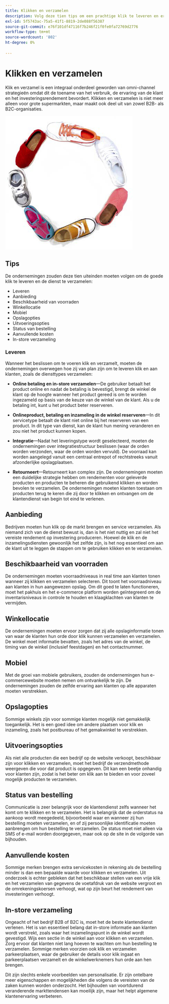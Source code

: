 ```yaml
---
title: Klikken en verzamelen
description: Volg deze tien tips om een prachtige klik te leveren en ervaringen voor uw klanten te verzamelen.
exl-id: 5f5743ac-75a5-41f1-8819-2de088f56387
source-git-commit: e76f101df47116f7b246f21f0fe0fa72769d2776
workflow-type: tm+mt
source-wordcount: '802'
ht-degree: 0%

---
```


# Klikken en verzamelen

Klik en verzamel is een integraal onderdeel geworden van omni-channel strategieën omdat dit de toename van het verbruik, de ervaring van de klant en het investeringsrendement bevordert. Klikken en verzamelen is niet meer alleen voor grote supermarkten, maar maakt ook deel uit van zowel B2B- als B2C-organisaties.

![Afbeeldingen in een cirkel](../../assets/playbooks/shoes.png)

## Tips

De ondernemingen zouden deze tien uiteinden moeten volgen om de goede klik te leveren en de dienst te verzamelen:

- Leveren
- Aanbieding
- Beschikbaarheid van voorraden
- Winkellocatie
- Mobiel
- Opslagopties
- Uitvoeringsopties
- Status van bestelling
- Aanvullende kosten
- In-store verzameling

### Leveren

Wanneer het beslissen om te voeren klik en verzamelt, moeten de ondernemingen overwegen hoe zij van plan zijn om te leveren klik en aan klanten, zoals de diensttypes verzamelen:

- **Online betaling en in-store verzamelen**—De gebruiker betaalt het product online en nadat de betaling is bevestigd, brengt de winkel de klant op de hoogte wanneer het product gereed is om te worden ingezameld op basis van de keuze van de winkel van de klant. Als u de betaling int, kunt u het product beter reserveren.

- **Onlineproduct, betaling en inzameling in de winkel reserveren**—In dit servicetype betaalt de klant niet online bij het reserveren van een product. In dit type van dienst, kan de klant hun mening veranderen en zou niet het product kunnen kopen.

- **Integratie**—Nadat het leveringstype wordt geselecteerd, moeten de ondernemingen over integratiestructuur beslissen (waar de orden worden verzonden, waar de orden worden vervuld). De voorraad kan worden aangelegd vanuit een centraal entrepot of rechtstreeks vanuit afzonderlijke opslagplaatsen.

- **Retourneert**—Retourneert kan complex zijn. De ondernemingen moeten een duidelijke strategie hebben om rendementen voor geleverde producten en producten te beheren die gebruikend klikken en worden bevolen te verzamelen. De ondernemingen moeten klanten toestaan om producten terug te keren die zij door te klikken en ontvangen om de klantendienst van begin tot eind te verlenen.

## Aanbieding

Bedrijven moeten hun klik op de markt brengen en service verzamelen. Als niemand zich van de dienst bewust is, dan is het niet nuttig en zal niet het vereiste rendement op investering produceren. Hoewel de klik en de inzamelingsdiensten gewoonlijk het zelfde zijn, is het nog essentieel om aan de klant uit te leggen de stappen om te gebruiken klikken en te verzamelen.

## Beschikbaarheid van voorraden

De ondernemingen moeten voorraadniveaus in real time aan klanten tonen wanneer zij klikken en verzamelen selecteren. Dit toont het voorraadniveau aan klanten in hun aangewezen opslag. Om dit goed te laten functioneren, moet het pakhuis en het e-commerce platform worden geïntegreerd om de inventarisniveaus in controle te houden en klaagklachten van klanten te vermijden.

## Winkellocatie

De ondernemingen moeten ervoor zorgen dat zij alle opslaginformatie tonen van waar de klanten hun orde door klik kunnen verzamelen en verzamelen. De winkel moet informatie bevatten, zoals het adres van de winkel, de timing van de winkel (inclusief feestdagen) en het contactnummer.

## Mobiel

Met de groei van mobiele gebruikers, zouden de ondernemingen hun e-commercewebsite moeten nemen om ontvankelijk te zijn. De ondernemingen zouden de zelfde ervaring aan klanten op alle apparaten moeten verstrekken.

## Opslagopties

Sommige winkels zijn voor sommige klanten mogelijk niet gemakkelijk toegankelijk. Het is een goed idee om andere plaatsen voor klik en inzameling, zoals het postbureau of het gemakwinkel te verstrekken.

## Uitvoeringsopties

Als niet alle producten die een bedrijf op de website verkoopt, beschikbaar zijn voor klikken en verzamelen, moet het bedrijf de verzendmethode weergeven die voor dat product is opgegeven. Dit kan een beetje onhandig voor klanten zijn, zodat is het beter om klik aan te bieden en voor zoveel mogelijk producten te verzamelen.

## Status van bestelling

Communicatie is zeer belangrijk voor de klantendienst zelfs wanneer het komt om te klikken en te verzamelen. Het is belangrijk dat de orderstatus na aankoop wordt meegedeeld, bijvoorbeeld waar en wanneer zij hun bestelling moeten verzamelen, en of zij persoonlijke identificatie moeten aanbrengen om hun bestelling te verzamelen. De status moet niet alleen via SMS of e-mail worden doorgegeven, maar ook op de site in de volgorde van bijhouden.

## Aanvullende kosten

Sommige merken brengen extra servicekosten in rekening als de bestelling minder is dan een bepaalde waarde voor klikken en verzamelen. Uit onderzoek is echter gebleken dat het beschikbaar stellen van een vrije klik en het verzamelen van gegevens de voetafdruk van de website vergroot en de omrekeningskoersen verhoogt, wat op zijn beurt het rendement van investeringen verhoogt.

## In-store verzameling

Ongeacht of het bedrijf B2B of B2C is, moet het de beste klantendienst verlenen. Het is van essentieel belang dat in-store informatie aan klanten wordt verstrekt, zoals waar het inzamelingspunt in de winkel wordt gevestigd. Wijs een sectie in de winkel aan voor klikken en verzamelen. Zorg ervoor dat klanten niet lang hoeven te wachten om hun bestelling te verzamelen. Sommige merken voorzien ook klik en verzamelen parkeerplaatsen, waar de gebruiker de details voor klik ingaat en parkeerplaatsen verzamelt en de winkelwerknemers hun orde aan hen brengen.

Dit zijn slechts enkele voorbeelden van personalisatie. Er zijn ontelbare meer eigenschappen en mogelijkheden die volgens de vereisten van de zaken kunnen worden onderzocht. Het bijhouden van voortdurend veranderende markttendensen kan moeilijk zijn, maar het helpt algemene klantenervaring verbeteren.

